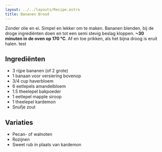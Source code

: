```yaml
---
layout: ../../layouts/Recipe.astro
title: Bananen Brood
---
```

Zonder olie en ei. Simpel en lekker om te maken. Bananen blenden, bij de droge ingrediënten doen en tot een semi stevig beslag kloppen. **~30 minuten in de oven op 170 °C**. Af en toe prikken, als het bijna droog is eruit halen. test

## Ingrediënten

* 3 rijpe bananen (of 2 grote)
* 1 banaan voor versiering bovenop
* 3/4 cup haverbloem
* 6 eetlepels amandelbloem
* 1.5 theelepel bakpoeder
* 1 eetlepel mapple siroop
* 1 theelepel kardemon
* Snufje zout

## Variaties

* Pecan- of walnoten
* Rozijnen
* Sweet rub in plaats van kardemon